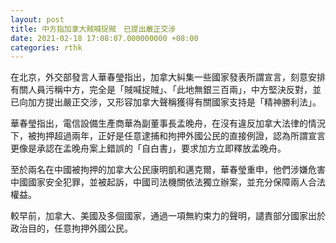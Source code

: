 ```yaml
---
layout: post
title: 中方指加拿大賊喊捉賊　已提出嚴正交涉
date: 2021-02-18 17:08:07.000000000 +08:00
categories: rthk
---
```


在北京，外交部發言人華春瑩指出，加拿大糾集一些國家發表所謂宣言，刻意安排有關人員污稱中方，完全是「賊喊捉賊」、「此地無銀三百兩」，中方堅決反對，並已向加方提出嚴正交涉，又形容加拿大聲稱獲得有關國家支持是「精神勝利法」。

華春瑩指出，電信設備生產商華為副董事長孟晚舟，在沒有違反加拿大法律的情況下，被拘押超過兩年，正好是任意逮捕和拘押外國公民的直接例證，認為所謂宣言更像是承認在孟晚舟案上錯誤的「自白書」，要求加方立即釋放孟晚舟。

至於兩名在中國被拘押的加拿大公民康明凱和邁克爾，華春瑩重申，他們涉嫌危害中國國家安全犯罪，並被起訴，中國司法機關依法獨立辦案，並充分保障兩人合法權益。

較早前，加拿大、美國及多個國家，通過一項無約束力的聲明，譴責部分國家出於政治目的，任意拘押外國公民。
